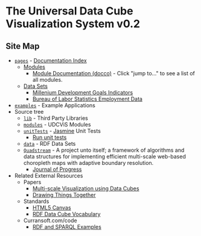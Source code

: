 # The Universal Data Cube<br>Visualization System v0.2

## Site Map

 * [`pages`](https://github.com/curran/udcvis/tree/gh-pages/0.2/pages) - [Documentation Index](http://universaldatacube.org/0.2/pages/)
   * [Modules](modules.html)
     * [Module Documentation (docco)](/Users/curran/Dropbox/Curran-K/dissertation/udcvis/0.2/modules/docs/rdf.html) - Click "jump to..." to see a list of all modules.
   * [Data Sets](dataSets.html)
     * [Millenium Development Goals Indicators](dataset_mdg.html)
     * [Bureau of Labor Statistics Employment Data](dataset_bls.html)
 * [`examples`](https://github.com/curran/udcvis/tree/gh-pages/0.2/examples) - Example Applications
 * Source tree
   * [`lib`](https://github.com/curran/udcvis/tree/gh-pages/0.2/lib) - Third Party Libraries
   * [`modules`](https://github.com/curran/udcvis/tree/gh-pages/0.2/modules) - UDCViS Modules
   * [`unitTests`](https://github.com/curran/udcvis/tree/gh-pages/0.2/unitTests) - [Jasmine](http://pivotal.github.com/jasmine/) Unit Tests
     * [Run unit tests](http://curran.github.com/udcvis/0.2/unitTests/SpecRunner.html) 
   * [`data`](https://github.com/curran/udcvis/tree/gh-pages/0.2/data) - RDF Data Sets
   * [`Quadstream`](http://curran.github.com/udcvis/0.2/Quadstream/index.html) - 
     A project unto itself; a framework of algorithms and data structures
     for implementing efficient multi-scale web-based choropleth 
     maps with adaptive boundary resolution.
     * [Journal of Progress](https://github.com/curran/udcvis/tree/gh-pages/0.2/Quadstream/index.html)
 * Related External Resources
   * Papers
     * [Multi-scale Visualization using Data Cubes](http://graphics.stanford.edu/papers/pan_zoom/paper.pdf)
     * [Drawing Things Together](http://www.pf.jcu.cz/stru/katedry/spol_vedy/emmirreader/012_Latour-DRAWING-THINGS-TOGETHER.pdf)
   * Standards
     * [HTML5 Canvas](http://www.w3.org/TR/2dcontext/)
     * [RDF Data Cube Vocabulary](http://www.w3.org/TR/vocab-data-cube/)
   * Curransoft.com/code
     * [RDF and SPARQL Examples](http://curransoft.com/code/?s=SPARQL)

